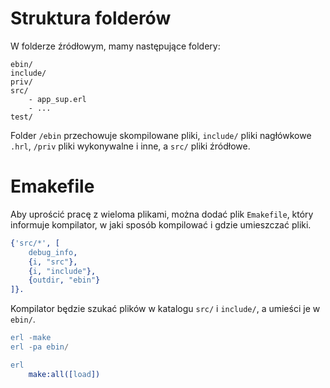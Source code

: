 # Struktura folderów

W folderze źródłowym, mamy następujące foldery:
```
ebin/
include/
priv/
src/
    - app_sup.erl
    - ...
test/
```

Folder `/ebin` przechowuje skompilowane pliki, `include/` pliki nagłówkowe `.hrl`, `/priv` pliki wykonywalne i inne, a `src/` pliki źródłowe. 

# Emakefile 

Aby uprościć pracę z wieloma plikami, można dodać plik `Emakefile`, który informuje kompilator, w jaki sposób kompilować i gdzie umieszczać pliki.

```erlang title="Emakefile"
{'src/*', [
    debug_info,
    {i, "src"},
    {i, "include"},
    {outdir, "ebin"}
]}.
```

Kompilator będzie szukać plików w katalogu `src/` i `include/`, a umieści je w `ebin/`. 

```erlang
erl -make 
erl -pa ebin/

erl
    make:all([load])
```